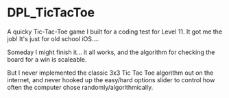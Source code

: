 # DPL_TicTacToe
A quicky Tic-Tac-Toe game I built for a coding test for Level 11. It got me the job! It's just for old school iOS....

Someday I might finish it... it all works, and the algorithm for checking the board for a win is scaleable.

But I never implemented the classic 3x3 Tic Tac Toe algorithm out on the internet, and never hooked up the easy/hard options slider to control how often the computer chose randomly/algorithmically.
